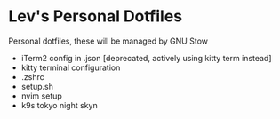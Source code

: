 # Lev's Personal Dotfiles
Personal dotfiles, these will be managed by GNU Stow

- iTerm2 config in .json [deprecated, actively using kitty term instead]
- kitty terminal configuration
- .zshrc
- setup.sh
- nvim setup
- k9s tokyo night skyn


